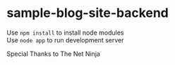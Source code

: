 # sample-blog-site-backend
Use `npm install` to install node modules </br>
Use `node app` to run development server

Special Thanks to The Net Ninja
